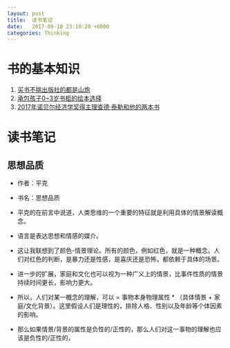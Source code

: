 ```yaml
---
layout: post
title:  读书笔记
date:   2017-09-18 23:10:20 +0800
categories: Thinking
---
```



# 书的基本知识

1. [买书不挑出版社的都是山炮](https://mp.weixin.qq.com/s/LhSoqEkMHuMr2Es2dn_nvA)
2. [承包孩子0~3岁书柜的绘本选择](https://mp.weixin.qq.com/s/agnCy6-MNoYkmxiP9mDoyQ)
3. [2017年诺贝尔经济学奖得主理查德·泰勒和他的两本书](https://du.163.com/share/bookreview/254964?user=6d7046bd4abc404ca3c2eb8e5a57efff)



# 读书笔记

## 思想品质

* 作者：平克
* 书名：思想品质


* 平克的在前言中说道，人类思维的一个重要的特征就是利用具体的情景解读概念。
* 语言是表达思想和情感的媒介。
* 这让我联想到了颜色-情景理论。所有的颜色，例如红色，就是一种概念。人们对红色的判断，是暴力还是性感，是喜庆还是恐怖，都依赖于具体的场景。
* 进一步的扩展，家庭和文化也可以视为一种广义上的情景，比事件性质的情景持续时间更长，影响力更大。
* 所以，人们对某一概念的理解，可以 = 事物本身物理属性 * （具体情景 + 家庭/文化背景）。这里假设人们是理性的，排除人格、性别以及年龄等个体因素的影响。
* 那么如果情景/背景的属性是负性的/正性的，那么人们对这一事物的理解也应该是负性的/正性的，
